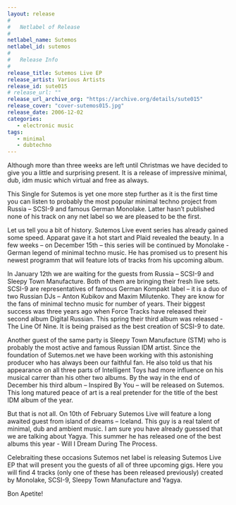 ```yaml
---
layout: release
#
#   Netlabel of Release
#
netlabel_name: Sutemos
netlabel_id: sutemos
#
#   Release Info
#
release_title: Sutemos Live EP
release_artist: Various Artists
release_id: sute015
# release_url: ""
release_url_archive_org: "https://archive.org/details/sute015"
release_cover: "cover-sutemos015.jpg"
release_date: 2006-12-02
categories:
   - electronic music
tags:
   - minimal
   - dubtechno
---
```

Although more than three weeks are left until Christmas we have decided to give you a little and surprising present. It is a release of impressive minimal, dub, idm music which virtual and free as always.

This Single for Sutemos is yet one more step further as it is the first time you can listen to probably the most popular minimal techno project from Russia – SCSI-9 and famous German Monolake. Latter hasn’t published none of his track on any net label so we are pleased to be the first.

Let us tell you a bit of history. Sutemos Live event series has already gained some speed. Apparat gave it a hot start and Plaid revealed the beauty. In a few weeks – on December 15th – this series will be continued by Monolake - German legend of minimal techno music. He has promised us to present his newest programm that will feature lots of tracks from his upcoming album.

In January 12th we are waiting for the guests from Russia – SCSI-9 and Sleepy Town Manufacture. Both of them are bringing their fresh live sets. SCSI-9 are representatives of famous German Kompakt label – it is a duo of two Russian DJs – Anton Kubikov and Maxim Milutenko. They are know for the fans of minimal techno music for number of years. Their biggest success was three years ago when Force Tracks have released their second album Digital Russian. This spring their third album was released  - The Line Of Nine. It is being praised as the best creation of SCSI-9 to date.

Another guest of the same party is Sleepy Town Manufacture (STM) who is probably the most active and famous Russian IDM artist. Since the foundation of Sutemos.net we have been working with this astonishing producer who has always been our faithful fan. He also told us that his appearance on all three parts of  Intelligent Toys had more influence on his musical carrer than his other two albums. By the way in the end of December his third album – Inspired By You – will be released on Sutemos. This long matured peace of art is a real pretender for the title of the best IDM album of the year.

But that is not all. On 10th of February Sutemos Live will feature a long awaited guest from island of dreams – Iceland. This guy is a real talent of minimal, dub and ambient music. I am sure you have already guessed that we are talking about Yagya. This summer he has released one of the best albums this year - Will I Dream During The Process.

Celebraiting these occasions Sutemos net label is releasing Sutemos Live EP that will present you the guests of all of three upcoming gigs. Here you will find 4 tracks (only one of these has been released previously) created by Monolake, SCSI-9, Sleepy Town Manufacture and Yagya.

Bon Apetite!
